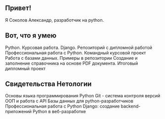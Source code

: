 ## Привет!
Я Соколов Александр, разработчик на python.

## Вот, что я умею
Python. Курсовая работа.
Django. Репозиторий с дипломной работой
Профессиональная работа с Python. Командный курсовой проект
Работа с базами данных. Примеры в репозитории
Создание и заполнение справочника на основе PDF документа.
Итоговый дипломный проект

## Свидетельства Нетологии
Основы языка программирования Python
Git - система контроля версий
ООП и работа с API
Базы данных для python-разработчиков
Профессиональная работа с Python
Django: создание backend-приложений
Python в веб-разработке
